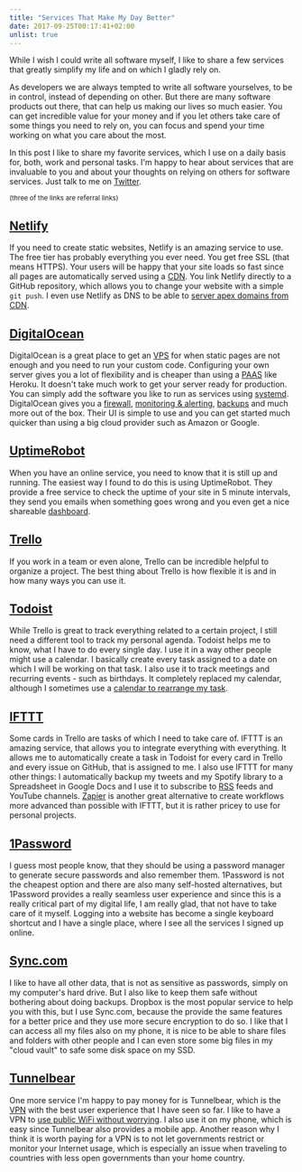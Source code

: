 ```yaml
---
title: "Services That Make My Day Better"
date: 2017-09-25T00:17:41+02:00
unlist: true
---
```


While I wish I could write all software myself, I like to share a few services that greatly simplify my life and on which I gladly rely on.

<!--more-->


As developers we are always tempted to write all software yourselves, to be in control, instead of depending on other.
But there are many software products out there, that can help us making our lives so much easier.
You can get incredible value for your money and if you let others take care of some things you need to rely on,
you can focus and spend your time working on what you care about the most.

In this post I like to share my favorite services, which I use on a daily basis for, both, work and personal tasks.
I'm happy to hear about services that are invaluable to you and about your thoughts on relying on others for software services.
Just talk to me on [Twitter](https://twitter.com/jorinvo).

<small>(three of the links are referral links)</small>


## [Netlify](https://www.netlify.com/)

If you need to create static websites, Netlify is an amazing service to use.
The free tier has probably everything you ever need. You get free SSL (that means HTTPS).
Your users will be happy that your site loads so fast since all pages are automatically served using a [CDN](https://en.wikipedia.org/wiki/Content_delivery_network).
You link Netlify directly to a GitHub repository, which allows you to change your website with a simple `git push`.
I even use Netlify as DNS to be able to [server apex domains from CDN](https://www.netlify.com/blog/2017/02/28/to-www-or-not-www/).


## [DigitalOcean](https://m.do.co/c/3a2428eee4cc)

DigitalOcean is a great place to get an [VPS](https://en.wikipedia.org/wiki/Virtual_private_server) for when static pages are not enough and you need to run your custom code.
Configuring your own server gives you a lot of flexibility and is cheaper than using a [PAAS](https://en.wikipedia.org/wiki/Platform_as_a_service) like Heroku.
It doesn't take much work to get your server ready for production.
You can simply add the software you like to run as services using [systemd](https://www.freedesktop.org/software/systemd/man/).
DigitalOcean gives you a [firewall](https://www.digitalocean.com/products/cloud-firewalls/), [monitoring & alerting](https://www.digitalocean.com/products/monitoring/), [backups](https://www.digitalocean.com/community/tutorials/digitalocean-backups-and-snapshots-explained) and much more out of the box.
Their UI is simple to use and you can get started much quicker than using a big cloud provider such as Amazon or Google.


## [UptimeRobot](https://uptimerobot.com/)

When you have an online service, you need to know that it is still up and running.
The easiest way I found to do this is using UptimeRobot.
They provide a free service to check the uptime of your site in 5 minute intervals,
they send you emails when something goes wrong and you even get a nice shareable [dashboard](https://status.qvl.io/).


## [Trello](https://trello.com/)

If you work in a team or even alone, Trello can be incredible helpful to organize a project.
The best thing about Trello is how flexible it is and in how many ways you can use it.


## [Todoist](https://todoist.com/)

While Trello is great to track everything related to a certain project, I still need a different tool
to track my personal agenda.
Todoist helps me to know, what I have to do every single day.
I use it in a way other people might use a calendar.
I basically create every task assigned to a date on which I will be working on that task.
I also use it to track meetings and recurring events - such as birthdays.
It completely replaced my calendar, although I sometimes use a [calendar to rearrange my task](https://blog.todoist.com/2017/05/17/google-calendar-todoist-integration/).


## [IFTTT](https://ifttt.com/)

Some cards in Trello are tasks of which I need to take care of.
IFTTT is an amazing service, that allows you to integrate everything with everything.
It allows me to automatically create a task in Todoist for every card in Trello and every issue on GitHub, that is assigned to me.
I also use IFTTT for many other things: I automatically backup my tweets and my Spotify library to a Spreadsheet in Google Docs and I use it to subscribe to [RSS](https://jorin.me/index.xml) feeds and YouTube channels.
[Zapier](https://zapier.com/) is another great alternative to create workflows more advanced than possible with IFTTT, but it is rather pricey to use for personal projects.


## [1Password](https://1password.com/)

I guess most people know, that they should be using a password manager to generate secure passwords and also remember them.
1Password is not the cheapest option and there are also many self-hosted alternatives, but 1Password provides a really seamless user experience
and since this is a really critical part of my digital life, I am really glad, that not have to take care of it myself.
Logging into a website has become a single keyboard shortcut and I have a single place, where I see all the services I signed up online.


## [Sync.com](https://www.sync.com/?_sync_refer=ca2ee2b40)

I like to have all other data, that is not as sensitive as passwords, simply on my computer's hard drive.
But I also like to keep them safe without bothering about doing backups.
Dropbox is the most popular service to help you with this, but I use Sync.com,
because the provide the same features for a better price and they use more secure encryption to do so.
I like that I can access all my files also on my phone,
it is nice to be able to share files and folders with other people
and I can even store some big files in my "cloud vault" to safe some disk space on my SSD.


## [Tunnelbear](http://click.tunnelbear.com/SHIs)

One more service I'm happy to pay money for is Tunnelbear,
which is the [VPN](https://en.wikipedia.org/wiki/Virtual_private_network) with the best user experience that I have seen so far.
I like to have a VPN to [use public WiFi without worrying](https://lifehacker.com/5576927/how-to-stay-safe-on-public-wi-fi-networks).
I also use it on my phone, which is easy since Tunnelbear also provides a mobile app.
Another reason why I think it is worth paying for a VPN is to not let governments restrict or monitor your Internet usage,
which is especially an issue when traveling to countries with less open governments than your home country.
